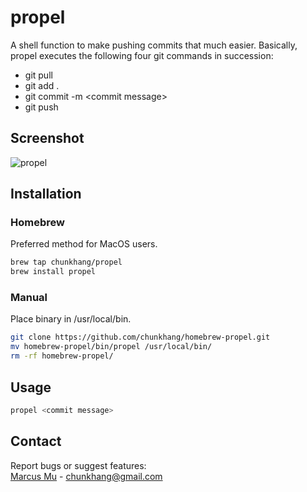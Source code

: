 # propel

A shell function to make pushing commits that much easier. Basically, propel executes the following four git commands in succession:
* git pull
* git add .
* git commit -m \<commit message\>
* git push

## Screenshot

![propel](https://user-images.githubusercontent.com/12708862/27552164-d4c51228-5ad8-11e7-80f3-d0cc92b4599b.gif)

## Installation

### Homebrew

Preferred method for MacOS users.

```sh
brew tap chunkhang/propel
brew install propel
```

### Manual

Place binary in /usr/local/bin.

```sh 
git clone https://github.com/chunkhang/homebrew-propel.git
mv homebrew-propel/bin/propel /usr/local/bin/
rm -rf homebrew-propel/
```

## Usage

```sh
propel <commit message>
```

## Contact

Report bugs or suggest features: <br />
[Marcus Mu](http://marcusmu.me) - chunkhang@gmail.com